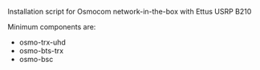 Installation script for Osmocom network-in-the-box with Ettus USRP B210

Minimum components are:
* osmo-trx-uhd
* osmo-bts-trx
* osmo-bsc
